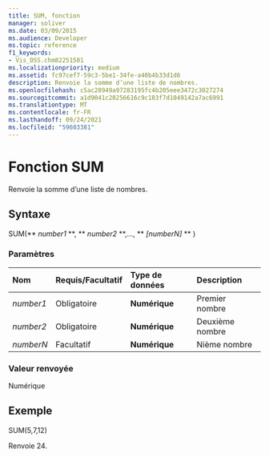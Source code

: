 ```yaml
---
title: SUM, fonction
manager: soliver
ms.date: 03/09/2015
ms.audience: Developer
ms.topic: reference
f1_keywords:
- Vis_DSS.chm82251501
ms.localizationpriority: medium
ms.assetid: fc97cef7-59c3-5be1-34fe-a40b4b33d1d6
description: Renvoie la somme d’une liste de nombres.
ms.openlocfilehash: c5ac28949a97283195fc4b205eee3472c3027274
ms.sourcegitcommit: a1d9041c20256616c9c183f7d1049142a7ac6991
ms.translationtype: MT
ms.contentlocale: fr-FR
ms.lasthandoff: 09/24/2021
ms.locfileid: "59603381"
---
```

# <a name="sum-function"></a>Fonction SUM

Renvoie la somme d’une liste de nombres.
  
## <a name="syntax"></a>Syntaxe

SUM(** *number1* **, ** *number2* **,..., ** *[numberN]* ** ) 
  
### <a name="parameters"></a>Paramètres

|**Nom**|**Requis/Facultatif**|**Type de données**|**Description**|
|:-----|:-----|:-----|:-----|
| _number1_ <br/> |Obligatoire  <br/> |**Numérique** <br/> |Premier nombre  <br/> |
| _number2_ <br/> |Obligatoire  <br/> |**Numérique** <br/> |Deuxième nombre  <br/> |
| _numberN_ <br/> |Facultatif  <br/> |**Numérique** <br/> |Nième nombre  <br/> |
   
### <a name="return-value"></a>Valeur renvoyée

Numérique
  
## <a name="example"></a>Exemple

SUM(5,7,12)
  
Renvoie 24.
  

